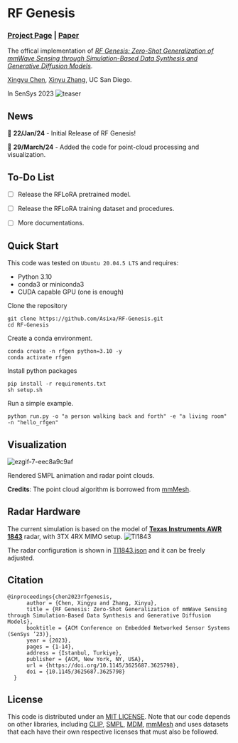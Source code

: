 # RF Genesis
### [Project Page](https://rfgen.xingyuchen.me/) | [Paper](https://xingyuchen.me/files/Xingyu.Chen_SenSys23_RFGen.pdf) 

The offical implementation of [  *RF Genesis: Zero-Shot Generalization of mmWave Sensing
through Simulation-Based Data Synthesis and Generative
Diffusion Models*](https://rfgen.xingyuchen.me/).

[Xingyu Chen](https://xingyuchen.me/),
[Xinyu Zhang](http://xyzhang.ucsd.edu/index.html),
UC San Diego.

In SenSys 2023
![teaser](https://rfgen.xingyuchen.me/RFGen/pull.png)
## News
📢 **22/Jan/24** - Initial Release of RF Genesis!

📢 **29/March/24** - Added the code for point-cloud processing and visualization.

## To-Do List
- [ ] Release the RFLoRA pretrained model.
- [ ] Release the RFLoRA training dataset and procedures.
- [ ] More documentations.


## Quick Start
This code was tested on `Ubuntu 20.04.5 LTS` and requires:

* Python 3.10
* conda3 or miniconda3
* CUDA capable GPU (one is enough)


Clone the repository
```
git clone https://github.com/Asixa/RF-Genesis.git
cd RF-Genesis
```

Create a conda environment.
```
conda create -n rfgen python=3.10 -y 
conda activate rfgen
```
Install python packages
```
pip install -r requirements.txt
sh setup.sh
```
Run a simple example.
```
python run.py -o "a person walking back and forth" -e "a living room" -n "hello_rfgen"
```
## Visualization
![ezgif-7-eec8a9c9af](https://github.com/Asixa/RF-Genesis/assets/22312333/a53ef6d7-18b3-4f02-a82a-5bca3aaf08f8)

Rendered SMPL animation and radar point clouds. 

**Credits**: The point cloud algorithm is borrowed  from [mmMesh](https://github.com/HavocFiXer/mmMesh).

## Radar Hardware
The current simulation is based on the model of [**Texas Instruments AWR 1843**](https://www.ti.com/product/AWR1843#all) radar, with 3TX 4RX MIMO setup. 
![TI1843](https://github.com/Asixa/RF-Genesis/assets/22312333/bf68a6df-a3d2-4889-a7eb-509caf52a2fb)

The radar configuration is shown in [TI1843.json](https://github.com/Asixa/RF-Genesis/blob/main/models/TI1843_config.json) and it can be freely adjusted.

## Citation
```
@inproceedings{chen2023rfgenesis,
      author = {Chen, Xingyu and Zhang, Xinyu},
      title = {RF Genesis: Zero-Shot Generalization of mmWave Sensing through Simulation-Based Data Synthesis and Generative Diffusion Models},
      booktitle = {ACM Conference on Embedded Networked Sensor Systems (SenSys ’23)},
      year = {2023},
      pages = {1-14},
      address = {Istanbul, Turkiye},
      publisher = {ACM, New York, NY, USA},
      url = {https://doi.org/10.1145/3625687.3625798},
      doi = {10.1145/3625687.3625798}
  }

```


## License
This code is distributed under an [MIT LICENSE](LICENSE).
Note that our code depends on other libraries, including [CLIP](https://github.com/openai/CLIP), [SMPL](https://smpl.is.tue.mpg.de/), [MDM](https://guytevet.github.io/mdm-page/), [mmMesh](https://github.com/HavocFiXer/mmMesh) and uses datasets that each have their own respective licenses that must also be followed.
